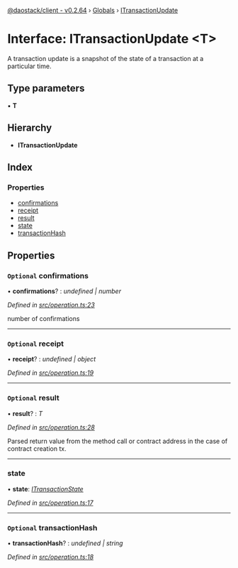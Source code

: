 [@daostack/client - v0.2.64](../README.md) › [Globals](../globals.md) › [ITransactionUpdate](itransactionupdate.md)

# Interface: ITransactionUpdate <**T**>

A transaction update is a snapshot of the state of a transaction at a particular time.

## Type parameters

▪ **T**

## Hierarchy

* **ITransactionUpdate**

## Index

### Properties

* [confirmations](itransactionupdate.md#optional-confirmations)
* [receipt](itransactionupdate.md#optional-receipt)
* [result](itransactionupdate.md#optional-result)
* [state](itransactionupdate.md#state)
* [transactionHash](itransactionupdate.md#optional-transactionhash)

## Properties

### `Optional` confirmations

• **confirmations**? : *undefined | number*

*Defined in [src/operation.ts:23](https://github.com/daostack/client/blob/b547acc/src/operation.ts#L23)*

 number of confirmations

___

### `Optional` receipt

• **receipt**? : *undefined | object*

*Defined in [src/operation.ts:19](https://github.com/daostack/client/blob/b547acc/src/operation.ts#L19)*

___

### `Optional` result

• **result**? : *T*

*Defined in [src/operation.ts:28](https://github.com/daostack/client/blob/b547acc/src/operation.ts#L28)*

Parsed return value from the method call
or contract address in the case of contract creation tx.

___

###  state

• **state**: *[ITransactionState](../enums/itransactionstate.md)*

*Defined in [src/operation.ts:17](https://github.com/daostack/client/blob/b547acc/src/operation.ts#L17)*

___

### `Optional` transactionHash

• **transactionHash**? : *undefined | string*

*Defined in [src/operation.ts:18](https://github.com/daostack/client/blob/b547acc/src/operation.ts#L18)*
